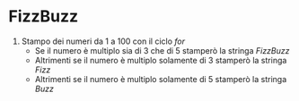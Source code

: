# FizzBuzz

1. Stampo dei numeri da 1 a 100 con il ciclo _for_
   - Se il numero è multiplo sia di 3 che di 5 stamperò la stringa _FizzBuzz_
   - Altrimenti se il numero è multiplo solamente di 3 stamperò la stringa _Fizz_
   - Altrimenti se il numero è multiplo solamente di 5 stamperò la stringa _Buzz_

